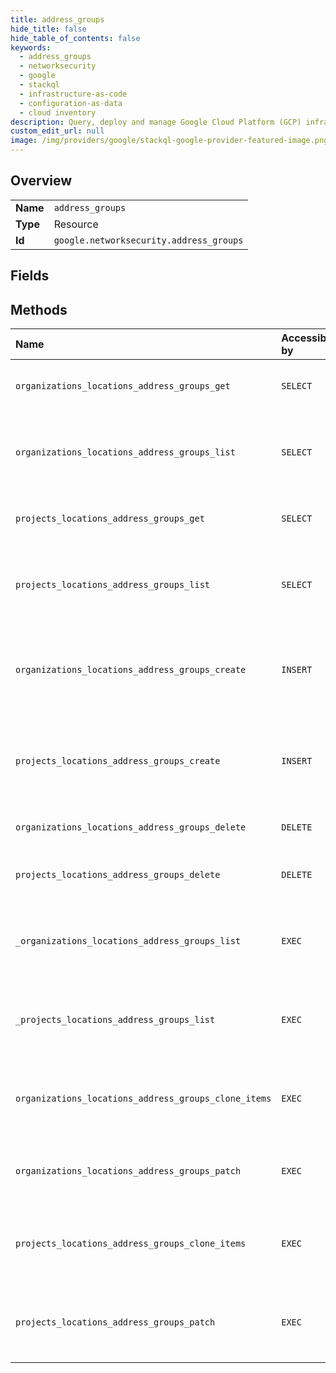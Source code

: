 ```yaml
---
title: address_groups
hide_title: false
hide_table_of_contents: false
keywords:
  - address_groups
  - networksecurity
  - google    
  - stackql
  - infrastructure-as-code
  - configuration-as-data
  - cloud inventory
description: Query, deploy and manage Google Cloud Platform (GCP) infrastructure and resources using SQL
custom_edit_url: null
image: /img/providers/google/stackql-google-provider-featured-image.png
---
```

  
    

## Overview
<table><tbody>
<tr><td><b>Name</b></td><td><code>address_groups</code></td></tr>
<tr><td><b>Type</b></td><td>Resource</td></tr>
<tr><td><b>Id</b></td><td><code>google.networksecurity.address_groups</code></td></tr>
</tbody></table>

## Fields
## Methods
| Name | Accessible by | Required Params | Description |
|:-----|:--------------|:----------------|:------------|
| `organizations_locations_address_groups_get` | `SELECT` | `addressGroupsId, locationsId, organizationsId` | Gets details of a single address group. |
| `organizations_locations_address_groups_list` | `SELECT` | `locationsId, organizationsId` | Lists address groups in a given project and location. |
| `projects_locations_address_groups_get` | `SELECT` | `addressGroupsId, locationsId, projectsId` | Gets details of a single address group. |
| `projects_locations_address_groups_list` | `SELECT` | `locationsId, projectsId` | Lists address groups in a given project and location. |
| `organizations_locations_address_groups_create` | `INSERT` | `locationsId, organizationsId` | Creates a new address group in a given project and location. |
| `projects_locations_address_groups_create` | `INSERT` | `locationsId, projectsId` | Creates a new address group in a given project and location. |
| `organizations_locations_address_groups_delete` | `DELETE` | `addressGroupsId, locationsId, organizationsId` | Deletes an address group. |
| `projects_locations_address_groups_delete` | `DELETE` | `addressGroupsId, locationsId, projectsId` | Deletes a single address group. |
| `_organizations_locations_address_groups_list` | `EXEC` | `locationsId, organizationsId` | Lists address groups in a given project and location. |
| `_projects_locations_address_groups_list` | `EXEC` | `locationsId, projectsId` | Lists address groups in a given project and location. |
| `organizations_locations_address_groups_clone_items` | `EXEC` | `addressGroupsId, locationsId, organizationsId` | Clones items from one address group to another. |
| `organizations_locations_address_groups_patch` | `EXEC` | `addressGroupsId, locationsId, organizationsId` | Updates parameters of an address group. |
| `projects_locations_address_groups_clone_items` | `EXEC` | `addressGroupsId, locationsId, projectsId` | Clones items from one address group to another. |
| `projects_locations_address_groups_patch` | `EXEC` | `addressGroupsId, locationsId, projectsId` | Updates the parameters of a single address group. |

